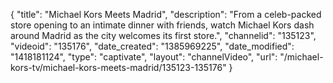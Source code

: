 {
    "title": "Michael Kors Meets Madrid",
    "description": "From a celeb-packed store opening to an intimate dinner with friends, watch Michael Kors dash around Madrid as the city welcomes its first store.",
    "channelid": "135123",
    "videoid": "135176",
    "date_created": "1385969225",
    "date_modified": "1418181124",
    "type": "captivate",
    "layout": "channelVideo",
    "url": "\/michael-kors-tv\/michael-kors-meets-madrid\/135123-135176"
}